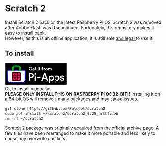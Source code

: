 # Scratch 2

Install Scratch 2 back on the latest Raspberry Pi OS. Scratch 2 was removed after Adobe Flash was discontinued. Fortunately, this repository makes it easy to install back.  
However, as this is an offline application, it is still safe [and legal ](https://web.archive.org/web/20200421061947/https://www.google.com/intl/en/chrome/terms/) to use it.

## To install
[![badge](https://github.com/Botspot/pi-apps/blob/master/icons/badge.png?raw=true)](https://github.com/Botspot/pi-apps)  
Or, to install manually:  
**PLEASE ONLY INSTALL THIS ON RASPBERRY PI OS 32-BIT!!** Installing it on a 64-bit OS will remove a many packages and may cause issues.
```
git clone https://github.com/Botspot/scratch2
sudo apt install ~/scratch2/scratch2_0.25_armhf.deb
rm -rf ~/scratch2
```
Scratch 2 package was originally acquired from [the official archive page](http://archive.raspberrypi.org/debian/pool/main/s/scratch2/). A few files have been rearranged to make it more portable and less likely to cause any overwrite conflicts.    
